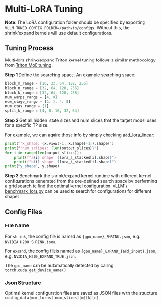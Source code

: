 # Multi-LoRA Tuning

**Note**: The LoRA configuration folder should be specified by exporting `VLLM_TUNED_CONFIG_FOLDER=/path/to/configs`. Without this, the shrink/expand kernels will use default configurations.

## Tuning Process

Multi-lora shrink/expand Triton kernel tuning follows a similar methodology from [Triton MoE tuning](https://github.com/vllm-project/vllm/blob/main/benchmarks/kernels/benchmark_moe.py).

**Step 1**
Define the searching space. An example searching space:

```python
block_m_range = [16, 32, 64, 128, 256]
block_n_range = [32, 64, 128, 256]
block_k_range = [32, 64, 128, 256]
num_warps_range = [4, 8]
num_stage_range = [2, 3, 4, 5]
num_ctas_range = [1]
split_k_range = [4, 8, 16, 32, 64]
```

**Step 2**
Get all hidden_state sizes and num_slices that the target model uses for a specific TP size.

For example, we can aquire those info by simply checking [add_lora_linear](https://github.com/li2haipeng/vllm/blob/multi_lora_v01011/vllm/lora/punica_wrapper/punica_gpu.py#L192):

```python
print(f"x_shape: {x.view(-1, x.shape[-1]).shape}")
print(f"num_sclises: {len(output_slices)}")
for i in range(len(output_slices)):
    print(f"a{i} shape: {lora_a_stacked[i].shape}")
    print(f"b{i} shape: {lora_b_stacked[i].shape}")
print("y_shape", y.shape)
```

**Step 3**
Benchmark the shrink/expand kernel runtime with different kernel configurations generated from the pre-defined search space by performing a grid search to find the optimal kernel configuration. vLLM's [benchmark_lora.py](https://github.com/vllm-project/vllm/blob/main/benchmarks/kernels/benchmark_lora.py) can be used to search for configurations for different shapes.

## Config Files

### File Name

For `shrink`, the config file is named as `{gpu_name}_SHRINK.json`, e.g. `NVIDIA_H200_SHRINK.json`.

For `expand`, the config fileis named as `{gpu_name}_EXPAND_{add_input}.json`, e.g. `NVIDIA_H200_EXPAND_TRUE.json`.

The `gpu_name` can be automatically detected by calling `torch.cuda.get_device_name()`

### Json Structure

Optimal kernel configuration files are saved as JSON files with the structure `config_data[max_loras][num_slices][m][k][n]`
